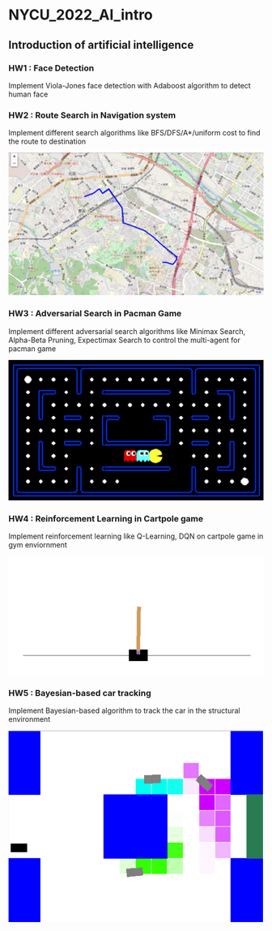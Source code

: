 # NYCU_2022_AI_intro
## Introduction of artificial intelligence
### HW1 : Face Detection
Implement Viola-Jones face detection with Adaboost algorithm to detect human face
### HW2 : Route Search in Navigation system
Implement different search algorithms like BFS/DFS/A*/uniform cost to find the route to destination

![plot](./demo_image/hw2.png)
### HW3 : Adversarial Search in Pacman Game
Implement different adversarial search algorithms like Minimax Search, Alpha-Beta Pruning, Expectimax Search to control the multi-agent for pacman game

![plot](./demo_image/hw3.png)
### HW4 : Reinforcement Learning in Cartpole game
Implement reinforcement learning like Q-Learning, DQN on cartpole game in gym enviornment

![plot](./demo_image/hw4.png)
### HW5 : Bayesian-based car tracking
Implement Bayesian-based algorithm to track the car in the structural environment

![plot](./demo_image/hw5.png)

